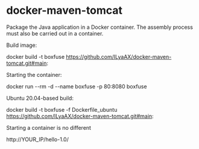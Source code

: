 # docker-maven-tomcat

Package the Java application in a Docker container. The assembly process must also be carried out in a container.

Build image:

docker build -t boxfuse https://github.com/ILyaAX/docker-maven-tomcat.git#main:

Starting the container:

docker run --rm -d --name boxfuse -p 80:8080 boxfuse





Ubuntu 20.04-based build:

docker build -t boxfuse -f Dockerfile_ubuntu https://github.com/ILyaAX/docker-maven-tomcat.git#main:

Starting a container is no different




http://YOUR_IP/hello-1.0/